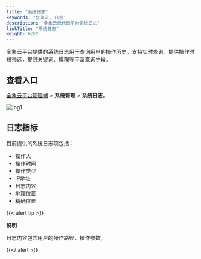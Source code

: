 ```yaml
---
title: "系统日志"
keywords: '全象云, 日志'
description: '全象云低代码平台系统日志'
linkTitle: "系统日志"
weight: 6200
---
```


全象云平台提供的系统日志用于查询用户的操作历史。支持实时查询，提供操作时段筛选，提供关键词、模糊等丰富查询手段。

## 查看入口

[全象云平台管理端](https://portal.quanxiang.dev) > **系统管理** > **系统日志**。

![log1](https://raw.githubusercontent.com/quanxiang-cloud/website/main/static/images/zh/docs/best_practices/log1.png)

## 日志指标

目前提供的系统日志项包括：

- 操作人
- 操作时间
- 操作类型
- IP地址
- 日志内容
- 地理位置
- 精确位置

{{< alert tip >}}

**说明**

日志内容包含用户的操作路径，操作参数。

{{</ alert >}}

